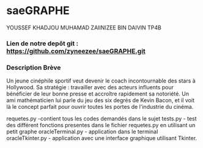 # saeGRAPHE

YOUSSEF KHADJOU
MUHAMAD ZAIINIZEE BIN DAIVIN
TP4B

### Lien de notre depôt git : https://github.com/zyneezee/saeGRAPHE.git

### Description Brève
Un jeune cinéphile sportif veut devenir le coach incontournable des stars à Hollywood. Sa stratégie : travailler avec des acteurs influents pour bénéficier de leur bonne presse et accroître rapidement sa notoriété. Un ami mathématicien lui parle du jeu des six degrés de Kevin Bacon, et il voit là le concept parfait pour ouvrir toutes les portes de l'industrie du cinéma.


requetes.py -contient tous les codes demandés dans le sujet 
tests.py - test des différent fonctions presentes dans le fichier requetes.py en utilisant un petit graphe 
oracleTerminal.py - application dans le terminal 
oracleTkinter.py -  application avec une interface graphique utilisant Tkinter.
